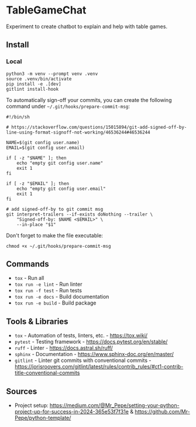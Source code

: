 # TableGameChat
Experiment to create chatbot to explain and help with table games.

## Install

### Local

```
python3 -m venv --prompt venv .venv
source .venv/bin/activate
pip install -e .[dev]
gitlint install-hook
```

To automatically sign-off your commits, you can create the following command under `~/.git/hooks/prepare-commit-msg`:

```shell
#!/bin/sh

# https://stackoverflow.com/questions/15015894/git-add-signed-off-by-line-using-format-signoff-not-working/46536244#46536244

NAME=$(git config user.name)
EMAIL=$(git config user.email)

if [ -z "$NAME" ]; then
    echo "empty git config user.name"
    exit 1
fi

if [ -z "$EMAIL" ]; then
    echo "empty git config user.email"
    exit 1
fi

# add signed-off-by to git commit msg
git interpret-trailers --if-exists doNothing --trailer \
    "Signed-off-by: $NAME <$EMAIL>" \
    --in-place "$1"
```

Don't forget to make the file executable:

```shell
chmod +x ~/.git/hooks/prepare-commit-msg
```


## Commands

- `tox` - Run all
- `tox run -e lint` - Run linter
- `tox run -f test` - Run tests
- `tox run -e docs` - Build documentation
- `tox run -e build` - Build package


## Tools & Libraries

- `tox` - Automation of tests, linters, etc. - https://tox.wiki/
- `pytest` - Testing framework - https://docs.pytest.org/en/stable/
- `ruff` - Linter - https://docs.astral.sh/ruff/
- `sphinx` - Documentation - https://www.sphinx-doc.org/en/master/
- `gitlint` - Linter git commits with conventional commits  - https://jorisroovers.com/gitlint/latest/rules/contrib_rules/#ct1-contrib-title-conventional-commits



## Sources

- Project setup: https://medium.com/@Mr_Pepe/setting-your-python-project-up-for-success-in-2024-365e53f7f31e & https://github.com/Mr-Pepe/python-template/